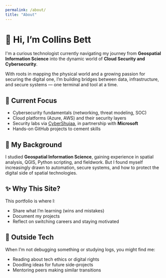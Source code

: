 ```yaml
---
permalink: /about/
title: "About"
---
```


# 👋 Hi, I’m Collins Bett

I'm a curious technologist currently navigating my journey from **Geospatial Information Science** into the dynamic world of **Cloud Security and Cybersecurity**.

With roots in mapping the physical world and a growing passion for securing the digital one, I’m building bridges between data, infrastructure, and secure systems — one terminal and tool at a time.

## 🔐 Current Focus
- Cybersecurity fundamentals (networking, threat modeling, SOC)
- Cloud platforms (Azure, AWS) and their security layers
- Security labs via [CyberShujaa](https://www.cybershujaa.co.ke), in partnership with **Microsoft**
- Hands-on GitHub projects to cement skills

## 🧭 My Background
I studied **Geospatial Information Science**, gaining experience in spatial analysis, QGIS, Python scripting, and fieldwork. But I found myself increasingly drawn to automation, secure systems, and how to protect the digital side of spatial technologies.

## ✨ Why This Site?
This portfolio is where I:
- Share what I’m learning (wins and mistakes)
- Document my projects
- Reflect on switching careers and staying motivated

## 🧠 Outside Tech
When I’m not debugging something or studying logs, you might find me:
- Reading about tech ethics or digital rights
- Doodling ideas for future side-projects
- Mentoring peers making similar transitions
